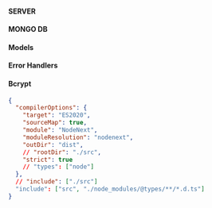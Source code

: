 #### SERVER

#### MONGO DB

#### Models

#### Error Handlers

#### Bcrypt

```json
{
  "compilerOptions": {
    "target": "ES2020",
    "sourceMap": true,
    "module": "NodeNext",
    "moduleResolution": "nodenext",
    "outDir": "dist",
    // "rootDir": "./src",
    "strict": true
    // "types": ["node"]
  },
  // "include": ["./src"]
  "include": ["src", "./node_modules/@types/**/*.d.ts"]
}
```
